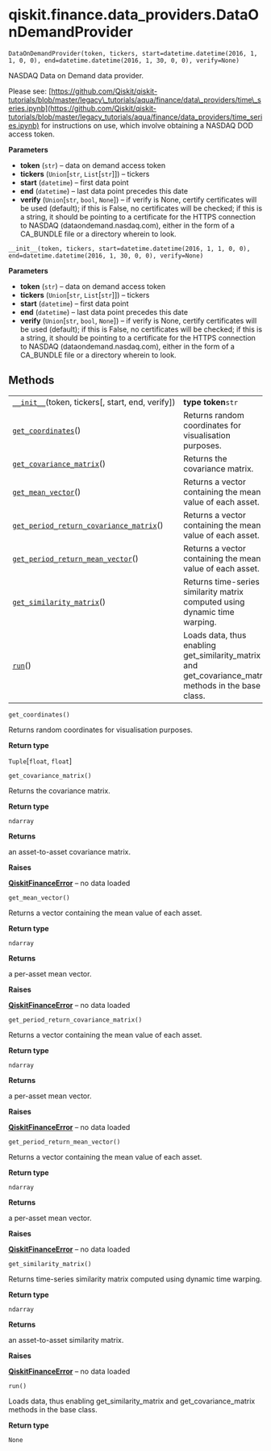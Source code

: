 <span id="qiskit-finance-data-providers-dataondemandprovider" />

# qiskit.finance.data\_providers.DataOnDemandProvider

`DataOnDemandProvider(token, tickers, start=datetime.datetime(2016, 1, 1, 0, 0), end=datetime.datetime(2016, 1, 30, 0, 0), verify=None)`

NASDAQ Data on Demand data provider.

Please see: [https://github.com/Qiskit/qiskit-tutorials/blob/master/legacy\_tutorials/aqua/finance/data\_providers/time\_series.ipynb](https://github.com/Qiskit/qiskit-tutorials/blob/master/legacy_tutorials/aqua/finance/data_providers/time_series.ipynb) for instructions on use, which involve obtaining a NASDAQ DOD access token.

**Parameters**

*   **token** (`str`) – data on demand access token
*   **tickers** (`Union`\[`str`, `List`\[`str`]]) – tickers
*   **start** (`datetime`) – first data point
*   **end** (`datetime`) – last data point precedes this date
*   **verify** (`Union`\[`str`, `bool`, `None`]) – if verify is None, certify certificates will be used (default); if this is False, no certificates will be checked; if this is a string, it should be pointing to a certificate for the HTTPS connection to NASDAQ (dataondemand.nasdaq.com), either in the form of a CA\_BUNDLE file or a directory wherein to look.

`__init__(token, tickers, start=datetime.datetime(2016, 1, 1, 0, 0), end=datetime.datetime(2016, 1, 30, 0, 0), verify=None)`

**Parameters**

*   **token** (`str`) – data on demand access token
*   **tickers** (`Union`\[`str`, `List`\[`str`]]) – tickers
*   **start** (`datetime`) – first data point
*   **end** (`datetime`) – last data point precedes this date
*   **verify** (`Union`\[`str`, `bool`, `None`]) – if verify is None, certify certificates will be used (default); if this is False, no certificates will be checked; if this is a string, it should be pointing to a certificate for the HTTPS connection to NASDAQ (dataondemand.nasdaq.com), either in the form of a CA\_BUNDLE file or a directory wherein to look.

## Methods

|                                                                                                                                                                                                                             |                                                                                                          |
| --------------------------------------------------------------------------------------------------------------------------------------------------------------------------------------------------------------------------- | -------------------------------------------------------------------------------------------------------- |
| [`__init__`](#qiskit.finance.data_providers.DataOnDemandProvider.__init__ "qiskit.finance.data_providers.DataOnDemandProvider.__init__")(token, tickers\[, start, end, verify])                                             | **type token**`str`                                                                                      |
| [`get_coordinates`](#qiskit.finance.data_providers.DataOnDemandProvider.get_coordinates "qiskit.finance.data_providers.DataOnDemandProvider.get_coordinates")()                                                             | Returns random coordinates for visualisation purposes.                                                   |
| [`get_covariance_matrix`](#qiskit.finance.data_providers.DataOnDemandProvider.get_covariance_matrix "qiskit.finance.data_providers.DataOnDemandProvider.get_covariance_matrix")()                                           | Returns the covariance matrix.                                                                           |
| [`get_mean_vector`](#qiskit.finance.data_providers.DataOnDemandProvider.get_mean_vector "qiskit.finance.data_providers.DataOnDemandProvider.get_mean_vector")()                                                             | Returns a vector containing the mean value of each asset.                                                |
| [`get_period_return_covariance_matrix`](#qiskit.finance.data_providers.DataOnDemandProvider.get_period_return_covariance_matrix "qiskit.finance.data_providers.DataOnDemandProvider.get_period_return_covariance_matrix")() | Returns a vector containing the mean value of each asset.                                                |
| [`get_period_return_mean_vector`](#qiskit.finance.data_providers.DataOnDemandProvider.get_period_return_mean_vector "qiskit.finance.data_providers.DataOnDemandProvider.get_period_return_mean_vector")()                   | Returns a vector containing the mean value of each asset.                                                |
| [`get_similarity_matrix`](#qiskit.finance.data_providers.DataOnDemandProvider.get_similarity_matrix "qiskit.finance.data_providers.DataOnDemandProvider.get_similarity_matrix")()                                           | Returns time-series similarity matrix computed using dynamic time warping.                               |
| [`run`](#qiskit.finance.data_providers.DataOnDemandProvider.run "qiskit.finance.data_providers.DataOnDemandProvider.run")()                                                                                                 | Loads data, thus enabling get\_similarity\_matrix and get\_covariance\_matrix methods in the base class. |

`get_coordinates()`

Returns random coordinates for visualisation purposes.

**Return type**

`Tuple`\[`float`, `float`]

`get_covariance_matrix()`

Returns the covariance matrix.

**Return type**

`ndarray`

**Returns**

an asset-to-asset covariance matrix.

**Raises**

[**QiskitFinanceError**](qiskit.finance.QiskitFinanceError#qiskit.finance.QiskitFinanceError "qiskit.finance.QiskitFinanceError") – no data loaded

`get_mean_vector()`

Returns a vector containing the mean value of each asset.

**Return type**

`ndarray`

**Returns**

a per-asset mean vector.

**Raises**

[**QiskitFinanceError**](qiskit.finance.QiskitFinanceError#qiskit.finance.QiskitFinanceError "qiskit.finance.QiskitFinanceError") – no data loaded

`get_period_return_covariance_matrix()`

Returns a vector containing the mean value of each asset.

**Return type**

`ndarray`

**Returns**

a per-asset mean vector.

**Raises**

[**QiskitFinanceError**](qiskit.finance.QiskitFinanceError#qiskit.finance.QiskitFinanceError "qiskit.finance.QiskitFinanceError") – no data loaded

`get_period_return_mean_vector()`

Returns a vector containing the mean value of each asset.

**Return type**

`ndarray`

**Returns**

a per-asset mean vector.

**Raises**

[**QiskitFinanceError**](qiskit.finance.QiskitFinanceError#qiskit.finance.QiskitFinanceError "qiskit.finance.QiskitFinanceError") – no data loaded

`get_similarity_matrix()`

Returns time-series similarity matrix computed using dynamic time warping.

**Return type**

`ndarray`

**Returns**

an asset-to-asset similarity matrix.

**Raises**

[**QiskitFinanceError**](qiskit.finance.QiskitFinanceError#qiskit.finance.QiskitFinanceError "qiskit.finance.QiskitFinanceError") – no data loaded

`run()`

Loads data, thus enabling get\_similarity\_matrix and get\_covariance\_matrix methods in the base class.

**Return type**

`None`
